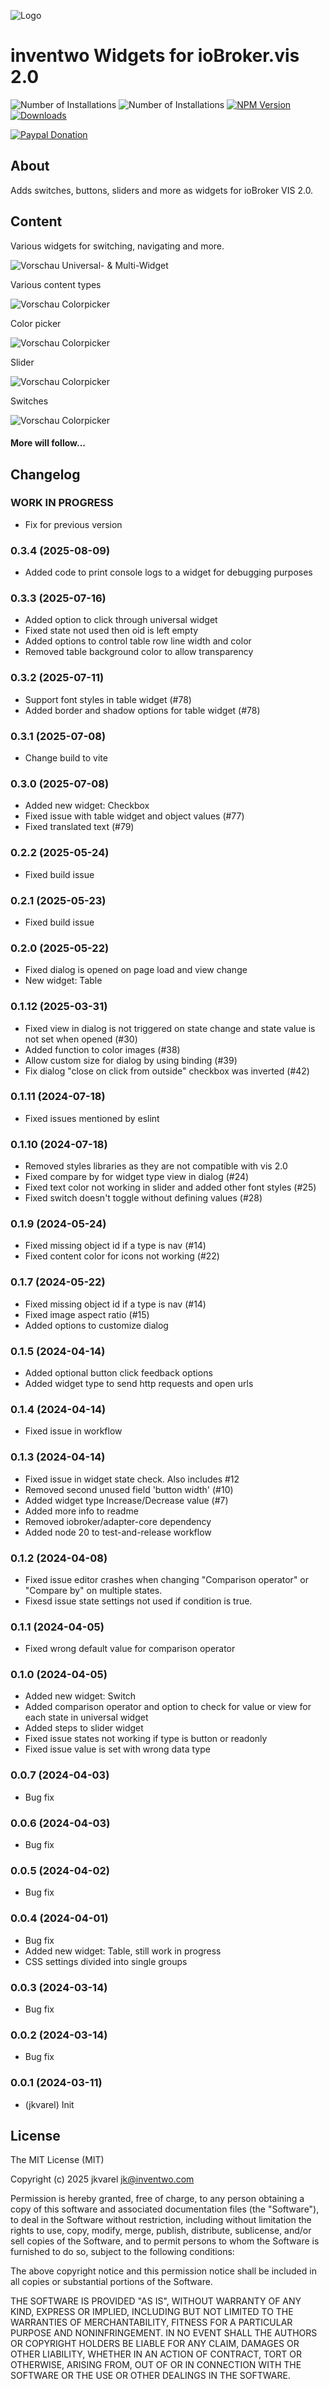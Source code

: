 ![Logo](admin/vis-2-widgets-inventwo.png)
# inventwo Widgets for ioBroker.vis 2.0

![Number of Installations](http://iobroker.live/badges/vis-2-widgets-inventwo-installed.svg)
![Number of Installations](http://iobroker.live/badges/vis-2-widgets-inventwo-stable.svg) 
[![NPM Version](https://nodei.co/npm/iobroker.vis-2-widgets-inventwo.svg?style=shields&data=v,u,d&color=orange)](https://www.npmjs.com/package/iobroker.vis-2-widgets-inventwo)
[![Downloads](https://img.shields.io/npm/dm/iobroker.vis-2-widgets-inventwo.svg)](https://www.npmjs.com/package/iobroker.vis-2-widgets-inventwo)

[![Paypal Donation](https://img.shields.io/badge/paypal-donate%20|%20spenden-green.svg)](https://www.paypal.com/donate/?hosted_button_id=7W6M3TFZ4W9LW)

## About
Adds switches, buttons, sliders and more as widgets for ioBroker VIS 2.0.

## Content
Various widgets for switching, navigating and more.

![Vorschau Universal- & Multi-Widget](img/preview_universal_widget.png)

Various content types

![Vorschau Colorpicker](img/preview_content_types.png)

Color picker

![Vorschau Colorpicker](img/preview_colorpicker.png)

Slider

![Vorschau Colorpicker](img/preview_sliders.png)

Switches

![Vorschau Colorpicker](img/preview_switches.png)

#### More will follow...

## Changelog
<!--
    Placeholder for the next version (at the beginning of the line):
    ### **WORK IN PROGRESS**
-->
### **WORK IN PROGRESS**
- Fix for previous version

### 0.3.4 (2025-08-09)
- Added code to print console logs to a widget for debugging purposes

### 0.3.3 (2025-07-16)
- Added option to click through universal widget
- Fixed state not used then oid is left empty
- Added options to control table row line width and color
- Removed table background color to allow transparency

### 0.3.2 (2025-07-11)
* Support font styles in table widget (#78)
* Added border and shadow options for table widget (#78)

### 0.3.1 (2025-07-08)
* Change build to vite

### 0.3.0 (2025-07-08)
* Added new widget: Checkbox
* Fixed issue with table widget and object values (#77)
* Fixed translated text (#79)

### 0.2.2 (2025-05-24)
* Fixed build issue

### 0.2.1 (2025-05-23)
* Fixed build issue

### 0.2.0 (2025-05-22)
* Fixed dialog is opened on page load and view change
* New widget: Table

### 0.1.12 (2025-03-31)
* Fixed view in dialog is not triggered on state change and state value is not set when opened (#30)
* Added function to color images (#38)
* Allow custom size for dialog by using binding (#39)
* Fix dialog "close on click from outside" checkbox was inverted (#42)

### 0.1.11 (2024-07-18)
* Fixed issues mentioned by eslint

### 0.1.10 (2024-07-18)
* Removed styles libraries as they are not compatible with vis 2.0
* Fixed compare by for widget type view in dialog (#24)
* Fixed text color not working in slider and added other font styles (#25)
* Fixed switch doesn't toggle without defining values (#28)

### 0.1.9 (2024-05-24)
* Fixed missing object id if a type is nav (#14)
* Fixed content color for icons not working (#22)

### 0.1.7 (2024-05-22)
* Fixed missing object id if a type is nav (#14)
* Fixed image aspect ratio (#15)
* Added options to customize dialog

### 0.1.5 (2024-04-14)
* Added optional button click feedback options
* Added widget type to send http requests and open urls

### 0.1.4 (2024-04-14)
* Fixed issue in workflow

### 0.1.3 (2024-04-14)
* Fixed issue in widget state check. Also includes #12
* Removed second unused field 'button width' (#10)
* Added widget type Increase/Decrease value (#7)
* Added more info to readme
* Removed iobroker/adapter-core dependency
* Added node 20 to test-and-release workflow

### 0.1.2 (2024-04-08)
* Fixed issue editor crashes when changing "Comparison operator" or "Compare by" on multiple states.
* Fixesd issue state settings not used if condition is true.

### 0.1.1 (2024-04-05)
* Fixed wrong default value for comparison operator

### 0.1.0 (2024-04-05)
* Added new widget: Switch
* Added comparison operator and option to check for value or view for each state in universal widget
* Added steps to slider widget
* Fixed issue states not working if type is button or readonly
* Fixed issue value is set with wrong data type

### 0.0.7 (2024-04-03)
* Bug fix

### 0.0.6 (2024-04-03)
* Bug fix

### 0.0.5 (2024-04-02)
* Bug fix

### 0.0.4 (2024-04-01)
* Bug fix
* Added new widget: Table, still work in progress
* CSS settings divided into single groups

### 0.0.3 (2024-03-14)
* Bug fix

### 0.0.2 (2024-03-14)
* Bug fix

### 0.0.1 (2024-03-11)
* (jkvarel) Init

## License
The MIT License (MIT)

Copyright (c) 2025 jkvarel <jk@inventwo.com>

Permission is hereby granted, free of charge, to any person obtaining a copy
of this software and associated documentation files (the "Software"), to deal
in the Software without restriction, including without limitation the rights
to use, copy, modify, merge, publish, distribute, sublicense, and/or sell
copies of the Software, and to permit persons to whom the Software is
furnished to do so, subject to the following conditions:

The above copyright notice and this permission notice shall be included in
all copies or substantial portions of the Software.

THE SOFTWARE IS PROVIDED "AS IS", WITHOUT WARRANTY OF ANY KIND, EXPRESS OR
IMPLIED, INCLUDING BUT NOT LIMITED TO THE WARRANTIES OF MERCHANTABILITY,
FITNESS FOR A PARTICULAR PURPOSE AND NONINFRINGEMENT. IN NO EVENT SHALL THE
AUTHORS OR COPYRIGHT HOLDERS BE LIABLE FOR ANY CLAIM, DAMAGES OR OTHER
LIABILITY, WHETHER IN AN ACTION OF CONTRACT, TORT OR OTHERWISE, ARISING FROM,
OUT OF OR IN CONNECTION WITH THE SOFTWARE OR THE USE OR OTHER DEALINGS IN
THE SOFTWARE.
